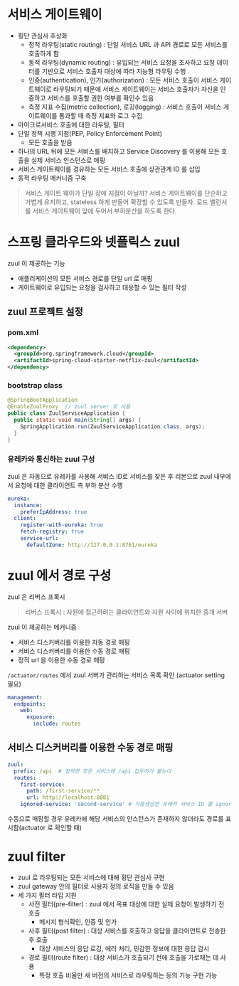 # 서비스 게이트웨이
- 횡단 관심사 추상화
  - 정적 라우팅(static routing) : 단일 서비스 URL 과 API 경로로 모든 서비스를 호출하게 함
  - 동적 라우팅(dynamic routing) : 유입되는 서비스 요청을 조사하고 요청 데이터를 기반으로 서비스 호출자 대상에 따라 지능형 라우팅 수행
  - 인증(authentication), 인가(authorization) : 모든 서비스 호출이 서비스 게이트웨이로 라우팅되기 때문에 서비스 게이트웨이는 서비스 호출자가 자신을 인증하고 서비스를 호출할 권한 여부를 확인수 있음
  - 측정 지표 수집(metric collection), 로깅(logging) : 서비스 호출이 서비스 게이트웨이를 통과할 때 측정 지표와 로그 수집
- 마이크로서비스 호출에 대한 라우팅, 필터
- 단일 정책 시행 지점(PEP, Policy Enforcement Point)
  - 모든 호출을 받음
- 하나의 URL 뒤에 모든 서비스를 배치하고 Service Discovery 를 이용해 모든 호출을 실제 서비스 인스턴스로 매핑
- 서비스 게이트웨이를 경유하는 모든 서비스 호출에 상관관계 ID 를 삽입
- 동적 라우팅 메커니즘 구축

> 서비스 게이트 웨이가 단일 장애 지점이 아닐까? 
> 서비스 게이트웨이를 단순하고 가볍게 유지하고, stateless 하게 만들어 확장할 수 있도록 만들자.
> 로드 밸런서를 서비스 게이트웨이 앞에 두어서 부하분산을 하도록 한다.


# 스프링 클라우드와 넷플릭스 zuul
zuul 이 제공하는 기능
- 애플리케이션의 모든 서비스 경로를 단일 url 로 매핑
- 게이트웨이로 유입되는 요청을 검사하고 대응할 수 있는 필터 작성

## zuul 프로젝트 설정
### pom.xml
```xml
<dependency>
  <groupId>org.springframework.cloud</groupId>
  <artifactId>spring-cloud-starter-netflix-zuul</artifactId>
</dependency>
```

### bootstrap class
```java
@SpringBootApplication
@EnableZuulProxy  // zuul server 로 사용
public class ZuulServiceApplication {
  public static void main(String[] args) {
    SpringApplication.run(ZuulServiceApplication.class, args);
  }
}
```

### 유레카와 통신하는 zuul 구성
zuul 은 자동으로 유레카를 사용해 서비스 ID로 서비스를 찾은 후 리본으로 zuul 내부에서 요청에 대한 클라이언트 측 부하 분산 수행

```yml
eureka:
  instance:
    preferIpAddress: true
  client:
    register-with-eureka: true
    fetch-registry: true
    service-url:
      defaultZone: http://127.0.0.1:8761/eureka
```

# zuul 에서 경로 구성
zuul 은 리버스 프록시

> 리버스 프록시 : 자원에 접근하려는 클라이언트와 자원 사이에 위치한 중개 서버

zuul 이 제공하는 메커니즘
- 서비스 디스커버리를 이용한 자동 경로 매핑
- 서비스 디스커버리를 이용한 수동 경로 매핑
- 정적 url 을 이용한 수동 경로 매핑

`/actuator/routes` 에서 zuul 서버가 관리하는 서비스 목록 확인 (actuator setting 필요)
```yml
management:
  endpoints:
    web:
      exposure:
        include: routes
```

## 서비스 디스커버리를 이용한 수동 경로 매핑
```yml
zuul:
  prefix: /api  # 정의한 모든 서비스에 /api 접두어가 붙는다
  routes:
    first-service:
      path: /first-service/**
      url: http://localhost:8081
    ignored-service: 'second-service' # 자동생성한 유레카 서비스 ID 를 ignore 시킴
```
수동으로 매핑할 경우 유레카에 해당 서비스의 인스턴스가 존재하지 않더라도 경로를 표시함(actuator 로 확인할 때)

# zuul filter
- zuul 로 라우팅되는 모든 서비스에 대해 횡단 관심사 구현
- zuul gateway 안의 필터로 사용자 정의 로직을 만들 수 있음
- 세 가지 필터 타입 지원
  - 사전 필터(pre-filter) : zuul 에서 목표 대상에 대한 실제 요청이 발생하기 전 호출
    - 메시지 형식확인, 인증 및 인가
  - 사후 필터(post filter) : 대상 서비스를 호출하고 응답을 클라이언트로 전송한 후 호출
    - 대상 서비스의 응답 로깅, 에러 처리, 민감한 정보에 대한 응답 감시
  - 경로 필터(route filter) : 대상 서비스가 호출되기 전에 호출을 가로채는 데 사용
    - 특정 호출 비율만 새 버전의 서비스로 라우팅하는 등의 기능 구현 가능
